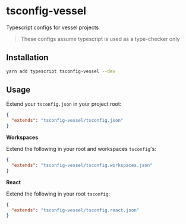 # tsconfig-vessel

Typescript configs for vessel projects

> These configs assume typescript is used as a type-checker only

## Installation

```bash
yarn add typescript tsconfig-vessel --dev
```

## Usage

Extend your `tsconfig.json` in your project root:

```json
{
  "extends": "tsconfig-vessel/tsconfig.json"
}
```

**Workspaces**

Extend the following in your root and workspaces `tsconfig`'s:

```json
{
  "extends": "tsconfig-vessel/tsconfig.workspaces.json"
}
```

**React**

Extend the following in your root `tsconfig`:

```json
{
  "extends": "tsconfig-vessel/tsconfig.react.json"
}
```
